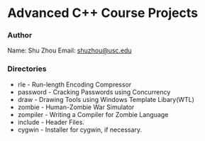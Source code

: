 # Advanced C++ Course Projects #

### Author ###
Name: Shu Zhou
Email: shuzhou@usc.edu

### Directories ###
* rle - Run-length Encoding Compressor
* password - Cracking Passwords using Concurrency
* draw - Drawing Tools using Windows Template Libary(WTL)
* zombie - Human-Zombie War Simulator
* zompiler - Writing a Compiler for Zombie Language
* include - Header Files.
* cygwin - Installer for cygwin, if necessary.